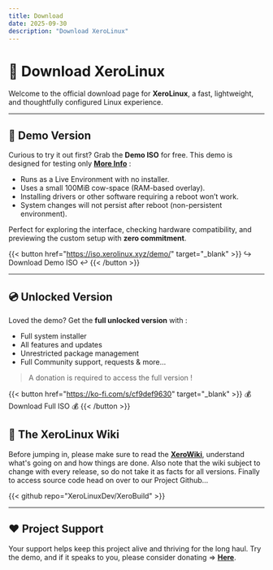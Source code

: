 ```yaml
---
title: Download
date: 2025-09-30
description: "Download XeroLinux"
---
```


# 🐧 Download XeroLinux

Welcome to the official download page for **XeroLinux**, a fast, lightweight, and thoughtfully configured Linux experience.

---

## 🧪 Demo Version

Curious to try it out first? Grab the **Demo ISO** for free. This demo is designed for testing only [**More Info**](https://wiki.xerolinux.xyz/distro/#free-demo) :

- Runs as a Live Environment with no installer.
- Uses a small 100MiB cow-space (RAM-based overlay).
- Installing drivers or other software requiring a reboot won’t work.
- System changes will not persist after reboot (non-persistent environment).

Perfect for exploring the interface, checking hardware compatibility, and previewing the custom setup with **zero commitment**.

{{< button href="https://iso.xerolinux.xyz/demo/" target="_blank" >}}
↪️ Download Demo ISO ↩️ {{< /button >}}

---

## 💿 Unlocked Version

Loved the demo? Get the **full unlocked version** with :

- Full system installer
- All features and updates
- Unrestricted package management
- Full Community support, requests & more...

> A donation is required to access the full version !

{{< button href="https://ko-fi.com/s/cf9def9630" target="_blank" >}}
💰 Download Full ISO 💰
{{< /button >}}

## 📝 The XeroLinux Wiki

Before jumping in, please make sure to read the [**XeroWiki**](https://wiki.xerolinux.xyz/distro/), understand what's going on and how things are done. Also note that the wiki subject to change with every release, so do not take it as facts for all versions. Finally to access source code head on over to our Project Github...

{{< github repo="XeroLinuxDev/XeroBuild" >}}

---

## ❤️ Project Support

Your support helps keep this project alive and thriving for the long haul. Try the demo, and if it speaks to you, please consider donating => [**Here**](https://ko-fi.com/XeroLinux). 



